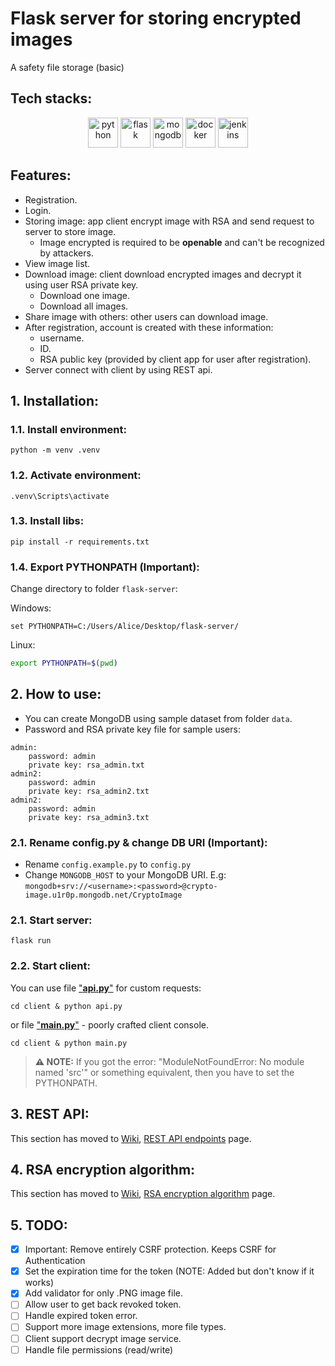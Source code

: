 # Flask server for storing encrypted images

A safety file storage (basic)

## Tech stacks:

<p align="center">
    <img src="https://cdn.jsdelivr.net/gh/devicons/devicon/icons/python/python-original.svg" alt="python" height="48" width="48" />
    <img src="https://cdn.jsdelivr.net/gh/devicons/devicon/icons/flask/flask-original.svg" alt="flask" height="48" width="48" />
    <img src="https://cdn.jsdelivr.net/gh/devicons/devicon/icons/mongodb/mongodb-original.svg" alt="mongodb" height="48" width="48" />
    <img src="https://cdn.jsdelivr.net/gh/devicons/devicon/icons/docker/docker-original.svg" alt="docker" height="48" width="48" />
    <img src="https://cdn.jsdelivr.net/gh/devicons/devicon/icons/jenkins/jenkins-original.svg" alt="jenkins" height="48" width="48" />
</p>

## Features:

- Registration.
- Login.
- Storing image: app client encrypt image with RSA and send request to server to store image.
  - Image encrypted is required to be **openable** and can't be recognized by attackers.
- View image list.
- Download image: client download encrypted images and decrypt it using user RSA private key.
  - Download one image.
  - Download all images.
- Share image with others: other users can download image.
- After registration, account is created with these information:
  - username.
  - ID.
  - RSA public key (provided by client app for user after registration).
- Server connect with client by using REST api.

## 1. Installation:

### 1.1. Install environment:

```console
python -m venv .venv
```

### 1.2. Activate environment:

```console
.venv\Scripts\activate
```

### 1.3. Install libs:

```console
pip install -r requirements.txt
```

### 1.4. Export PYTHONPATH (Important):

Change directory to folder `flask-server`:

Windows:

```console
set PYTHONPATH=C:/Users/Alice/Desktop/flask-server/
```

Linux:

```bash
export PYTHONPATH=$(pwd)
```

## 2. How to use:

- You can create MongoDB using sample dataset from folder `data`.
- Password and RSA private key file for sample users:

```
admin:
    password: admin
    private key: rsa_admin.txt
admin2:
    password: admin
    private key: rsa_admin2.txt
admin2:
    password: admin
    private key: rsa_admin3.txt
```

### 2.1. Rename config.py & change DB URI (Important):

- Rename `config.example.py` to `config.py`
- Change `MONGODB_HOST` to your MongoDB URI. E.g:
  `mongodb+srv://<username>:<password>@crypto-image.u1r0p.mongodb.net/CryptoImage`

### 2.1. Start server:

```console
flask run
```

### 2.2. Start client:

You can use file ["**api.py**"](./client/api.py) for custom requests:

```console
cd client & python api.py
```

or file ["**main.py**"](./client/main.py) - poorly crafted client console.

```console
cd client & python main.py
```

> **⚠️ NOTE:** If you got the error: "ModuleNotFoundError: No module named
> 'src'" or something equivalent, then you have to set the PYTHONPATH.

## 3. REST API:

This section has moved to [Wiki](https://github.com/DuckyMomo20012/flask-server/wiki), [REST API endpoints](https://github.com/DuckyMomo20012/flask-server/wiki/REST-API-endpoints) page.

## 4. RSA encryption algorithm:

This section has moved to
[Wiki](https://github.com/DuckyMomo20012/flask-server/wiki), [RSA encryption algorithm](https://github.com/DuckyMomo20012/flask-server/wiki/RSA-encryption-algorithm) page.

## 5. TODO:

- [x] Important: Remove entirely CSRF protection. Keeps CSRF for Authentication
- [x] Set the expiration time for the token (NOTE: Added but don't know if it works)
- [x] Add validator for only .PNG image file.
- [ ] Allow user to get back revoked token.
- [ ] Handle expired token error.
- [ ] Support more image extensions, more file types.
- [ ] Client support decrypt image service.
- [ ] Handle file permissions (read/write)
